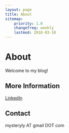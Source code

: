 ```yaml
---
layout: page
title: About
sitemap:
    priority: 1.0
    changefreq: weekly
    lastmod: 2018-03-10
---
```

# About
Welcome to my blog!

## More Information
[LinkedIn](https://www.linkedin.com/in/mysteryly)

## Contact
mysteryly AT gmail DOT com
